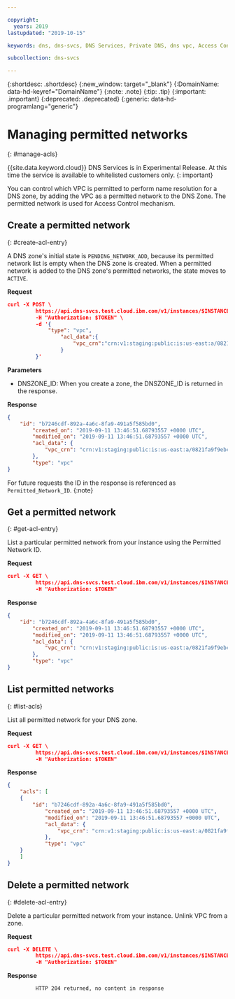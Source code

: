 ```yaml
---

copyright:
  years: 2019 
lastupdated: "2019-10-15"

keywords: dns, dns-svcs, DNS Services, Private DNS, dns vpc, Access Control Lists, permitted networks

subcollection: dns-svcs

---
```


{:shortdesc: .shortdesc}
{:new_window: target="_blank"}
{:DomainName: data-hd-keyref="DomainName"}
{:note: .note}
{:tip: .tip}
{:important: .important}
{:deprecated: .deprecated}
{:generic: data-hd-programlang="generic"}



# Managing permitted networks
{: #manage-acls}

{{site.data.keyword.cloud}} DNS Services is in Experimental Release. At this time the service is available to whitelisted customers only.
{: important}

You can control which VPC is permitted to perform name resolution for a DNS zone, by adding the VPC as a permitted network to the DNS Zone. The permitted network is used for Access Control mechanism.


## Create a permitted network
{: #create-acl-entry}

A DNS zone's initial state is `PENDING_NETWORK_ADD`, because its permitted network list is empty when the DNS zone is created. When a permitted network is added to the DNS zone's permitted networks, the state moves to `ACTIVE`.


**Request**

```json
curl -X POST \
         https://api.dns-svcs.test.cloud.ibm.com/v1/instances/$INSTANCE_ID/dnszones/$DNSZONE_ID/acls \
         -H "Authorization: $TOKEN" \
         -d '{
             "type": "vpc",
                 "acl_data":{
                     "vpc_crn":"crn:v1:staging:public:is:us-east:a/0821fa9f9ebcc7b7c9a0d6e9bf9442a4::vpc:b7246cdf-892a-4a6c-8fa9-491a5f585bd0"
                 }
         }'
```

**Parameters**

* DNSZONE_ID: When you create a zone, the DNSZONE_ID is returned in the response.

**Response**

```json
{
    "id": "b7246cdf-892a-4a6c-8fa9-491a5f585bd0",
        "created_on": "2019-09-11 13:46:51.68793557 +0000 UTC",
        "modified_on": "2019-09-11 13:46:51.68793557 +0000 UTC",
        "acl_data": {
            "vpc_crn": "crn:v1:staging:public:is:us-east:a/0821fa9f9ebcc7b7c9a0d6e9bf9442a4::vpc:b7246cdf-892a-4a6c-8fa9-491a5f585bd0"
        },
        "type": "vpc"
}
```

For future requests the ID in the response is referenced as `Permitted_Network_ID`.
{:note}

## Get a permitted network
{: #get-acl-entry}

List a particular permitted network from your instance using the Permitted Network ID.

**Request**

```json
curl -X GET \
         https://api.dns-svcs.test.cloud.ibm.com/v1/instances/$INSTANCE_ID/dnszones/$DNSZONE_ID/acls/$ACL_ID \
         -H "Authorization: $TOKEN"
```

**Response**

```json
{
    "id": "b7246cdf-892a-4a6c-8fa9-491a5f585bd0",
        "created_on": "2019-09-11 13:46:51.68793557 +0000 UTC",
        "modified_on": "2019-09-11 13:46:51.68793557 +0000 UTC",
        "acl_data": {
            "vpc_crn": "crn:v1:staging:public:is:us-east:a/0821fa9f9ebcc7b7c9a0d6e9bf9442a4::vpc:b7246cdf-892a-4a6c-8fa9-491a5f585bd0"
        },
        "type": "vpc"
}
```

## List permitted networks
{: #list-acls}

List all permitted network for your DNS zone.

**Request**

```json
curl -X GET \
         https://api.dns-svcs.test.cloud.ibm.com/v1/instances/$INSTANCE_ID/dnszones/$DNSZONE_ID/acls \
         -H "Authorization: $TOKEN"
```

**Response**

```json
{
    "acls": [
    {
        "id": "b7246cdf-892a-4a6c-8fa9-491a5f585bd0",
            "created_on": "2019-09-11 13:46:51.68793557 +0000 UTC",
            "modified_on": "2019-09-11 13:46:51.68793557 +0000 UTC",
            "acl_data": {
                "vpc_crn": "crn:v1:staging:public:is:us-east:a/0821fa9f9ebcc7b7c9a0d6e9bf9442a4::vpc:b7246cdf-892a-4a6c-8fa9-491a5f585bd0"
            },
            "type": "vpc"
    }
    ]
}
```

## Delete a permitted network
{: #delete-acl-entry}

Delete a particular permitted network from your instance. Unlink VPC from a zone.

**Request**

```json
curl -X DELETE \
         https://api.dns-svcs.test.cloud.ibm.com/v1/instances/$INSTANCE_ID/dnszones/$DNSZONE_ID/acls/$ACL_ID \
         -H "Authorization: $TOKEN"
```

**Response**
```
         HTTP 204 returned, no content in response
```
